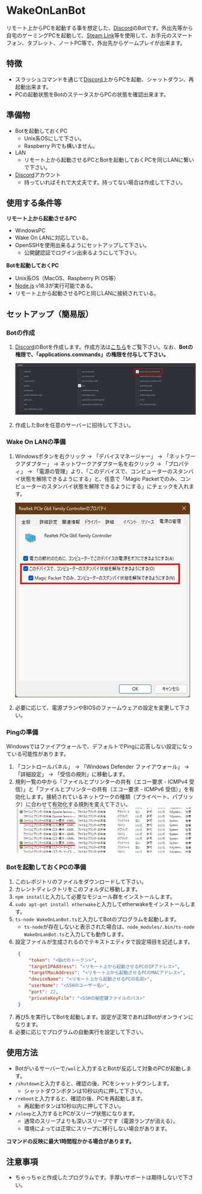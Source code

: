 # WakeOnLanBot
リモート上からPCを起動する事を想定した、[Discord](https://discord.com/)のBotです。外出先等から自宅のゲーミングPCを起動して、[Steam Link](https://store.steampowered.com/app/353380/Steam_Link/?l=japanese)等を使用して、お手元のスマートフォン、タブレット、ノートPC等で、外出先からゲームプレイが出来ます。

## 特徴
- スラッシュコマンドを通じて[Discord](https://discord.com/)上からPCを起動、シャットダウン、再起動出来ます。
- PCの起動状態をBotのステータスからPCの状態を確認出来ます。

## 準備物
- Botを起動しておくPC
  - Unix系OSにして下さい。
  - Raspberry Piでも構いません。
- LAN
  - リモート上から起動させるPCとBotを起動しておくPCを同じLANに繋いで下さい。
- [Discord](https://discord.com/)アカウント
  - 持っていればそれで大丈夫です。持ってない場合は作成して下さい。

## 使用する条件等
**リモート上から起動させるPC**
- WindowsPC
- Wake On LANに対応している。
- OpenSSHを使用出来るようにセットアップして下さい。
	- 公開鍵認証でログイン出来るようにして下さい。

**Botを起動しておくPC**
- Unix系OS（MacOS、Raspberry Pi OS等）
- [Node.js](https://nodejs.org/) v18.3が実行可能である。
- リモート上から起動させるPCと同じLANに接続されている。

## セットアップ（簡易版）
### Botの作成
1. [Discord](https://discord.com/)のBotを作成します。作成方法は[こちら](https://github.com/Gakuto1112/MinecraftDiscordChatSync#%E3%83%9C%E3%83%83%E3%83%88%E3%82%A2%E3%82%AB%E3%82%A6%E3%83%B3%E3%83%88%E3%81%AE%E4%BD%9C%E6%88%90%E6%96%B9%E6%B3%95)をご覧下さい。なお、**Botの権限で、「applications.commands」の権限を付与して下さい。**

	![Botにコマンドの権限を付与する](README_Images/コマンドの権限付与.jpg)

2. 作成したBotを任意のサーバーに招待して下さい。

### Wake On LANの準備
1. Windowsボタンを右クリック -> 「デバイスマネージャー」 -> 「ネットワークアダプター」 -> ネットワークアダプター名を右クリック -> 「プロパティ」 -> 「電源の管理」より、「このデバイスで、コンピューターのスタンバイ状態を解除できるようにする」と、任意で「Magic Packetでのみ、コンピューターのスタンバイ状態を解除できるようにする」にチェックを入れます。

	![ネットワークアダプターからの電源オンを有効化](README_Images/WOL有効化.jpg)

2. 必要に応じて、電源プランやBIOSのファームウェアの設定を変更して下さい。

### Pingの準備
Windowsではファイアウォールで、デフォルトでPingに応答しない設定になっている可能性があります。
1. 「コントロールパネル」 -> 「Windows Defender ファイアウォール」 -> 「詳細設定」 -> 「受信の規則」に移動します。
2. 規則一覧の中から「ファイルとプリンターの共有（エコー要求 - ICMPv4 受信）」と「ファイルとプリンターの共有（エコー要求 - ICMPv6 受信）」を有効化します。接続されているネットワークの種類（プライベート、パブリック）に合わせて有効化する規則を変えて下さい。
	![ファイアウォールの規則を有効にする](README_Images/規則の有効化.jpg)

### Botを起動しておくPCの準備
1. このレポジトリのファイルをダウンロードして下さい。
2. カレントディレクトリをこのフォルダに移動します。
3. ```npm install```と入力して必要なモジュール群をインストールします。
4. ```sudo apt-get install etherwake```と入力してetherwakeをインストールします。
5. ```ts-node WakeOnLanBot.ts```と入力してBotのプログラムを起動します。
   - ```ts-node```が存在しないと表示された場合は、```node_modules/.bin/ts-node WakeOnLanBot.ts```と入力しても動作します。
6. 設定ファイルが生成されるのでテキストエディタで設定項目を記述します。
   ```json
	{
		"token": "<Botのトークン>",
		"targetIPAddress": "<リモート上から起動させるPCのIPアドレス>",
		"targetMacAddress": "<リモート上から起動させるPCのMACアドレス>",
		"deviceName": "<リモート上から起動させるPCの名前>",
		"userName": "<SSHのユーザー名>",
    	"port": 22,
    	"privateKeyFile": "<SSHの秘密鍵ファイルのパス>"
	}
	```
7. 再び5.を実行してBotを起動します。設定が正常であればBotがオンラインになります。
8. 必要に応じでプログラムの自動実行を設定して下さい。

## 使用方法
- Botがいるサーバーで```/wol```と入力するとBotが反応して対象のPCが起動します。
- ```/shutdown```と入力すると、確認の後、PCをシャットダウンします。
	- シャットダウンボタンは10秒以内に押して下さい。
- ```/reboot```と入力すると、確認の後、PCを再起動します。
	- 再起動ボタンは10秒以内に押して下さい。
- ```/sleep```と入力するとPCがスリープ状態になります。
	- 通常のスリープよりも深いスリープです（電源ランプが消える）。
	- 環境によっては正常にスリープに移行しない場合があります。

**コマンドの反映に最大1時間程かかる場合があります。**

## 注意事項
- ちゃっちゃと作成したプログラムです。手厚いサポートは期待しないで下さい。